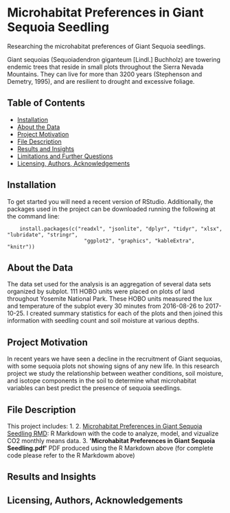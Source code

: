 # Microhabitat Preferences in Giant Sequoia Seedling
Researching the microhabitat preferences of Giant Sequoia seedlings. 

Giant sequoias (Sequoiadendron giganteum [Lindl.] Buchholz) are towering endemic trees that reside in small plots throughout the Sierra Nevada Mountains. They can live for more than 3200 years (Stephenson and Demetry, 1995), and are resilient to drought and excessive foliage.

## Table of Contents
* [Installation](#Installation)
* [About the Data](#About)
* [Project Motivation](#motivation)
* [File Description](#description)
* [Results and Insights](#Results)
* [Limitations and Further Questions](#Limitations)
* [Licensing, Authors, Acknowledgements](#licensing)

## Installation
To get started you will need a recent version of RStudio. Additionally, the packages used in the project can be downloaded running the following at the command line:
    
        install.packages(c("readxl", "jsonlite", "dplyr", "tidyr", "xlsx", "lubridate", "stringr", 
                             "ggplot2", "graphics", "kableExtra", "knitr"))
                            
## About the Data <a name="About"></a>
The data set used for the analysis is an aggregation of several data sets organized by subplot. 111 HOBO units were placed on plots of land throughout Yosemite National Park. These HOBO units measured the lux and temperature of the subplot every 30 minutes from 2016-08-26 to 2017-10-25. I created summary statistics for each of the plots and then joined this information with seedling count and soil moisture at various depths.

## Project Motivation <a name="motivation"></a>
In recent years we have seen a decline in the recruitment of Giant sequoias, with some sequoia plots not showing signs of any new life. In this research project we study the relationship between weather conditions, soil moisture, and isotope components in the soil to determine what microhabitat variables can best predict the presence of sequoia seedlings.

## File Description <a name="description"></a>
This project includes:
1. 
2. [Microhabitat Preferences in Giant Sequoia Seedling RMD](https://github.com/creynoso891/Sierra-Nevada-Research/blob/main/Microhabitat%20Preferences%20in%20Giant%20Sequoia%20Seedling.Rmd): R Markdown with the code to analyze, model, and vizualize CO2 monthly means data.
3. **'Microhabitat Preferences in Giant Sequoia Seedling.pdf'** PDF produced using the R Markdown above (for complete code please refer to the R Markdowm above) 


## Results and Insights <a name="Results"></a>

## Licensing, Authors, Acknowledgements <a name="licensing"></a>
